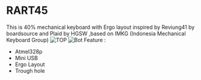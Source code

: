# RART45
This is 40% mechanical keyboard with Ergo layout inspired by Reviung41 by boardsource and Plaid by HGSW ,based on IMKG (Indonesia Mechanical Keyboard Group)
![TOP](https://user-images.githubusercontent.com/30220306/100749285-0fdd8500-3417-11eb-9b06-11a04f9de264.png)
![Bot](https://user-images.githubusercontent.com/30220306/100749301-14a23900-3417-11eb-8ce2-eb9aff638e91.png)
Feature :
* Atmel328p
* Mini USB
* Ergo Layout
* Trough hole
